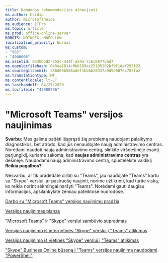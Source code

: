 ```yaml
---
title: Komandos rekomendacijos atnaujinti
ms.author: heidip
author: microsoftheidi
ms.audience: ITPro
ms.topic: article
ms.prod: office-online-server
ROBOTS: NOINDEX, NOFOLLOW
localization_priority: Normal
ms.custom:
- "982"
- "4000006"
ms.assetid: 0530bbd2-255c-434f-a24a-7c6c0877bad7
ms.openlocfilehash: 045ea1814c0b6189ec25195202bf0f1def255f23
ms.sourcegitcommit: 286000b588adef1bbbb28337a9d9e087ec783fa2
ms.translationtype: MT
ms.contentlocale: lt-LT
ms.lasthandoff: 04/27/2020
ms.locfileid: "43908796"
---
```

# <a name="microsoft-teams-upgrade"></a>"Microsoft Teams" versijos naujinimas

**Svarbu:** Mes galime padėti išspręsti šią problemą naudojant palaikymo diagnostikos, bet atrodo, kad jūs nenaudojate naują administravimo centras. Norėdami naudoti naują administravimo centrą, slinkite viršdešinėje esantį perjungiklį, kuriame sakoma, kad **naujas administravimo centras** yra dešinėje. Naudodami naują administravimo centrą, spustelėkite valdiklį **Reikia pagalbos?**

Nesvarbu, ar tik pradedate dirbti su "Teams", jau naudojate "Teams" kartu su "Skype" verslui, ar pasiruošę naujinti, norime užtikrinti, kad turite viską, ko reikia norint sėkmingai naršyti "Teams". Norėdami gauti daugiau informacijos, apsilankykite žemiau pateiktose nuorodose.

[Darbo su "Microsoft Teams" versijos naujinimu pradžia](https://docs.microsoft.com/MicrosoftTeams/upgrade-start-here)

[Versijos naujinimas planas](https://docs.microsoft.com/MicrosoftTeams/upgrade-plan-journey)

["Microsoft Teams" ir "Skype" verslui sambūvio supratimas](https://docs.microsoft.com/MicrosoftTeams/teams-and-skypeforbusiness-coexistence-and-interoperability)

[Versijos naujinimo iš internetinės "Skype" verslui į "Teams" atlikimas](https://docs.microsoft.com/MicrosoftTeams/upgrade-to-teams-execute-skypeforbusinessonline)

[Versijos naujinimo iš vietinės "Skype" verslui į "Teams" atlikimas](https://docs.microsoft.com/MicrosoftTeams/upgrade-to-teams-execute-skypeforbusinesshybridonprem)
 
["Skype" Business Online būseną į "Teams" versijos naujinimą naudodami "PowerShell"](https://docs.microsoft.com/powershell/module/skype/get-csteamsupgradestatus?view=skype-ps)